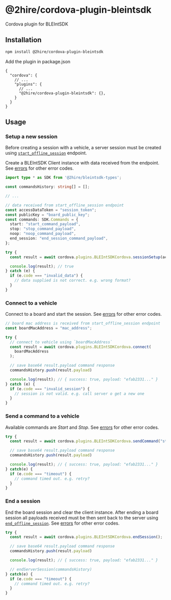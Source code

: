 # @2hire/cordova-plugin-bleintsdk

Cordova plugin for BLEIntSDK

## Installation

```sh
npm install @2hire/cordova-plugin-bleintsdk
```

Add the plugin in package.json

```jsonc
{
  "cordova": {
    // ...
    "plugins": {
      // ...
      "@2hire/cordova-plugin-bleintsdk": {},
    }
  }
}
```

## Usage

### Setup a new session

Before creating a session with a vehicle, a server session must be created using [`start_offline_session`](../../docs/endpoints.md#starting-a-offline-session) endpoint.

Create a BLEIntSDK Client instance with data received from the endpoint. See [errors](../../docs/sdk.md#error-codes) for other error codes.

```ts
import type * as SDK from '@2hire/bleintsdk-types';

const commandsHistory: string[] = [];

// ...

// data received from start_offline_session endpoint
const accessDataToken = "session_token";
const publicKey = "board_public_key";
const commands: SDK.Commands = {
  start: "start_command_payload",
  stop: "stop_command_payload",
  noop: "noop_command_payload",
  end_session: "end_session_command_payload",
};

try {
  const result = await cordova.plugins.BLEIntSDKCordova.sessionSetup(accessDataToken, commands, publicKey);

  console.log(result); // true
} catch (e) {
  if (e.code === "invalid_data") {
    // data supplied is not correct. e.g. wrong format?
  }
}
```

### Connect to a vehicle

Connect to a board and start the session. See [errors](../../docs/sdk.md#error-codes) for other error codes.

```ts
// board mac address is received from start_offline_session endpoint
const boardMacAddress = "mac_address";

try {
  // connect to vehicle using `boardMacAddress`
  const result = await cordova.plugins.BLEIntSDKCordova.connect(
    boardMacAddress
  );

  // save base64 result.payload command response
  commandsHistory.push(result.payload)

  console.log(result); // { success: true, payload: "efab2331..." }
} catch (e) {
  if (e.code === "invalid_session") {
    // session is not valid. e.g. call server o get a new one
  }
}

```

### Send a command to a vehicle

Available commands are _Start_ and _Stop_. See [errors](../../docs/sdk.md#error-codes) for other error codes.

```ts
try {
  const result = await cordova.plugins.BLEIntSDKCordova.sendCommand("start");

  // save base64 result.payload command response
  commandsHistory.push(result.payload)

  console.log(result); // { success: true, payload: "efab2331..." }
} catch(e) {
  if (e.code === "timeout") {
    // command timed out. e.g. retry?
  }
}
```

### End a session

End the board session and clear the client instance. After ending a board session all payloads received must be then sent back to the server using [`end_offline_session`](../../docs/endpoints.md#ending-a-offline-session). See [errors](../../docs/sdk.md#error-codes) for other error codes.

```ts
try {
  const result = await cordova.plugins.BLEIntSDKCordova.endSession();

  // save base64 result.payload command response
  commandsHistory.push(result.payload)

  console.log(result); // { success: true, payload: "efab2331..." }

  // endServerSession(commandsHistory)
} catch(e) {
  if (e.code === "timeout") {
    // command timed out. e.g. retry?
  }
}
```
